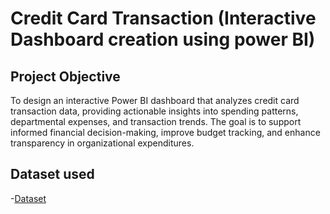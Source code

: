 # Credit Card Transaction (Interactive Dashboard creation using power BI)
## Project Objective
To design an interactive Power BI dashboard that analyzes credit card transaction data, providing actionable insights into spending patterns, departmental expenses, and transaction trends. The goal is to support informed financial decision-making, improve budget tracking, and enhance transparency in organizational expenditures.


## Dataset used
-<a href="https://github.com/raseena123-a/power-bi-/blob/main/CreditCardTransaction.csv.zip">Dataset</a>
